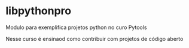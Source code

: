 # libpythonpro
Modulo para exemplifica projetos python no curo Pytools

Nesse curso é ensinaod como contribuir com projetos de código aberto
